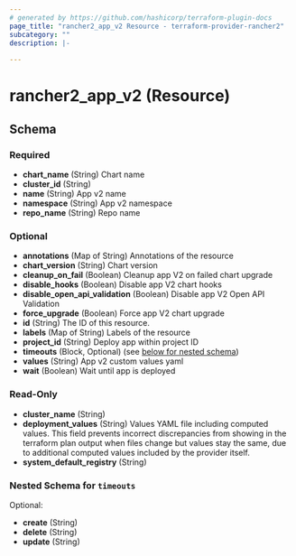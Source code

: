 ```yaml
---
# generated by https://github.com/hashicorp/terraform-plugin-docs
page_title: "rancher2_app_v2 Resource - terraform-provider-rancher2"
subcategory: ""
description: |-
  
---
```


# rancher2_app_v2 (Resource)





<!-- schema generated by tfplugindocs -->
## Schema

### Required

- **chart_name** (String) Chart name
- **cluster_id** (String)
- **name** (String) App v2 name
- **namespace** (String) App v2 namespace
- **repo_name** (String) Repo name

### Optional

- **annotations** (Map of String) Annotations of the resource
- **chart_version** (String) Chart version
- **cleanup_on_fail** (Boolean) Cleanup app V2 on failed chart upgrade
- **disable_hooks** (Boolean) Disable app V2 chart hooks
- **disable_open_api_validation** (Boolean) Disable app V2 Open API Validation
- **force_upgrade** (Boolean) Force app V2 chart upgrade
- **id** (String) The ID of this resource.
- **labels** (Map of String) Labels of the resource
- **project_id** (String) Deploy app within project ID
- **timeouts** (Block, Optional) (see [below for nested schema](#nestedblock--timeouts))
- **values** (String) App v2 custom values yaml
- **wait** (Boolean) Wait until app is deployed

### Read-Only

- **cluster_name** (String)
- **deployment_values** (String) Values YAML file including computed values. This field prevents incorrect discrepancies from showing in the terraform plan output when files change but values stay the same, due to additional computed values included by the provider itself.
- **system_default_registry** (String)

<a id="nestedblock--timeouts"></a>
### Nested Schema for `timeouts`

Optional:

- **create** (String)
- **delete** (String)
- **update** (String)



